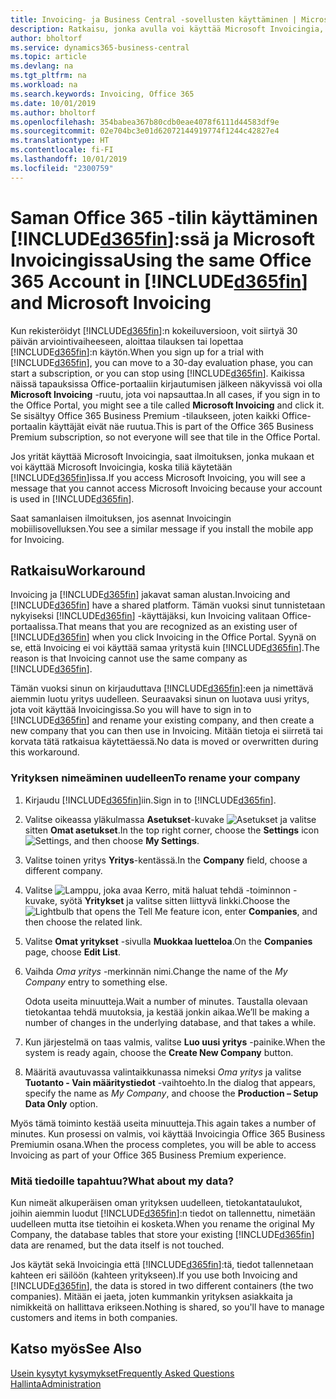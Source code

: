 ```yaml
---
title: Invoicing- ja Business Central -sovellusten käyttäminen | Microsoft Docs
description: Ratkaisu, jonka avulla voi käyttää Microsoft Invoicingia, kun olet rekisteröitynyt Dynamics 365 Business Centraliin.
author: bholtorf
ms.service: dynamics365-business-central
ms.topic: article
ms.devlang: na
ms.tgt_pltfrm: na
ms.workload: na
ms.search.keywords: Invoicing, Office 365
ms.date: 10/01/2019
ms.author: bholtorf
ms.openlocfilehash: 354babea367b80cdb0eae4078f6111d44583df9e
ms.sourcegitcommit: 02e704bc3e01d62072144919774f1244c42827e4
ms.translationtype: HT
ms.contentlocale: fi-FI
ms.lasthandoff: 10/01/2019
ms.locfileid: "2300759"
---
```

# <a name="using-the-same-office-365-account-in-included365finincludesd365fin_long_mdmd-and-microsoft-invoicing"></a><span data-ttu-id="57745-103">Saman Office 365 -tilin käyttäminen [!INCLUDE[d365fin](includes/d365fin_long_md.md)]:ssä ja Microsoft Invoicingissa</span><span class="sxs-lookup"><span data-stu-id="57745-103">Using the same Office 365 Account in [!INCLUDE[d365fin](includes/d365fin_long_md.md)] and Microsoft Invoicing</span></span>
<span data-ttu-id="57745-104">Kun rekisteröidyt [!INCLUDE[d365fin](includes/d365fin_md.md)]:n kokeiluversioon, voit siirtyä 30 päivän arviointivaiheeseen, aloittaa tilauksen tai lopettaa [!INCLUDE[d365fin](includes/d365fin_md.md)]:n käytön.</span><span class="sxs-lookup"><span data-stu-id="57745-104">When you sign up for a trial with [!INCLUDE[d365fin](includes/d365fin_md.md)], you can move to a 30-day evaluation phase, you can start a subscription, or you can stop using [!INCLUDE[d365fin](includes/d365fin_md.md)].</span></span> <span data-ttu-id="57745-105">Kaikissa näissä tapauksissa Office-portaaliin kirjautumisen jälkeen näkyvissä voi olla **Microsoft Invoicing** -ruutu, jota voi napsauttaa.</span><span class="sxs-lookup"><span data-stu-id="57745-105">In all cases, if you sign in to the Office Portal, you might see a tile called **Microsoft Invoicing** and click it.</span></span> <span data-ttu-id="57745-106">Se sisältyy Office 365 Business Premium -tilaukseen, joten kaikki Office-portaalin käyttäjät eivät näe ruutua.</span><span class="sxs-lookup"><span data-stu-id="57745-106">This is part of the Office 365 Business Premium subscription, so not everyone will see that tile in the Office Portal.</span></span>  

<span data-ttu-id="57745-107">Jos yrität käyttää Microsoft Invoicingia, saat ilmoituksen, jonka mukaan et voi käyttää Microsoft Invoicingia, koska tiliä käytetään [!INCLUDE[d365fin](includes/d365fin_md.md)]issa.</span><span class="sxs-lookup"><span data-stu-id="57745-107">If you access Microsoft Invoicing, you will see a message that you cannot access Microsoft Invoicing because your account is used in [!INCLUDE[d365fin](includes/d365fin_md.md)].</span></span>  

<span data-ttu-id="57745-108">Saat samanlaisen ilmoituksen, jos asennat Invoicingin mobiilisovelluksen.</span><span class="sxs-lookup"><span data-stu-id="57745-108">You see a similar message if you install the mobile app for Invoicing.</span></span>  

## <a name="workaround"></a><span data-ttu-id="57745-109">Ratkaisu</span><span class="sxs-lookup"><span data-stu-id="57745-109">Workaround</span></span>
<span data-ttu-id="57745-110">Invoicing ja [!INCLUDE[d365fin](includes/d365fin_md.md)] jakavat saman alustan.</span><span class="sxs-lookup"><span data-stu-id="57745-110">Invoicing and [!INCLUDE[d365fin](includes/d365fin_md.md)] have a shared platform.</span></span> <span data-ttu-id="57745-111">Tämän vuoksi sinut tunnistetaan nykyiseksi [!INCLUDE[d365fin](includes/d365fin_md.md)] -käyttäjäksi, kun Invoicing valitaan Office-portaalissa.</span><span class="sxs-lookup"><span data-stu-id="57745-111">That means that you are recognized as an existing user of [!INCLUDE[d365fin](includes/d365fin_md.md)] when you click Invoicing in the Office Portal.</span></span> <span data-ttu-id="57745-112">Syynä on se, että Invoicing ei voi käyttää samaa yritystä kuin [!INCLUDE[d365fin](includes/d365fin_md.md)].</span><span class="sxs-lookup"><span data-stu-id="57745-112">The reason is that Invoicing cannot use the same company as [!INCLUDE[d365fin](includes/d365fin_md.md)].</span></span>  

<span data-ttu-id="57745-113">Tämän vuoksi sinun on kirjauduttava [!INCLUDE[d365fin](includes/d365fin_md.md)]:een ja nimettävä aiemmin luotu yritys uudelleen. Seuraavaksi sinun on luotava uusi yritys, jota voit käyttää Invoicingissa.</span><span class="sxs-lookup"><span data-stu-id="57745-113">So you will have to sign in to [!INCLUDE[d365fin](includes/d365fin_md.md)] and rename your existing company, and then create a new company that you can then use in Invoicing.</span></span> <span data-ttu-id="57745-114">Mitään tietoja ei siirretä tai korvata tätä ratkaisua käytettäessä.</span><span class="sxs-lookup"><span data-stu-id="57745-114">No data is moved or overwritten during this workaround.</span></span>

### <a name="to-rename-your-company"></a><span data-ttu-id="57745-115">Yrityksen nimeäminen uudelleen</span><span class="sxs-lookup"><span data-stu-id="57745-115">To rename your company</span></span>
1. <span data-ttu-id="57745-116">Kirjaudu [!INCLUDE[d365fin](includes/d365fin_md.md)]iin.</span><span class="sxs-lookup"><span data-stu-id="57745-116">Sign in to [!INCLUDE[d365fin](includes/d365fin_md.md)].</span></span>
2. <span data-ttu-id="57745-117">Valitse oikeassa yläkulmassa **Asetukset**-kuvake ![Asetukset](media/ui-experience/settings_icon_small.png "Roolikeskuksen Asetukset-kuvake") ja valitse sitten **Omat asetukset**.</span><span class="sxs-lookup"><span data-stu-id="57745-117">In the top right corner, choose the **Settings** icon ![Settings](media/ui-experience/settings_icon_small.png "Settings icon for role center"), and then choose **My Settings**.</span></span>
3. <span data-ttu-id="57745-118">Valitse toinen yritys **Yritys**-kentässä.</span><span class="sxs-lookup"><span data-stu-id="57745-118">In the **Company** field, choose a different company.</span></span>
4. <span data-ttu-id="57745-119">Valitse ![Lamppu, joka avaa Kerro, mitä haluat tehdä -toiminnon](media/ui-search/search_small.png "Kerro, mitä haluat tehdä") -kuvake, syötä **Yritykset** ja valitse sitten liittyvä linkki.</span><span class="sxs-lookup"><span data-stu-id="57745-119">Choose the ![Lightbulb that opens the Tell Me feature](media/ui-search/search_small.png "Tell me what you want to do") icon, enter **Companies**, and then choose the related link.</span></span>  
5. <span data-ttu-id="57745-120">Valitse **Omat yritykset** -sivulla **Muokkaa luetteloa**.</span><span class="sxs-lookup"><span data-stu-id="57745-120">On the **Companies** page, choose **Edit List**.</span></span>  
6. <span data-ttu-id="57745-121">Vaihda *Oma yritys* -merkinnän nimi.</span><span class="sxs-lookup"><span data-stu-id="57745-121">Change the name of the *My Company* entry to something else.</span></span>  

    <span data-ttu-id="57745-122">Odota useita minuutteja.</span><span class="sxs-lookup"><span data-stu-id="57745-122">Wait a number of minutes.</span></span> <span data-ttu-id="57745-123">Taustalla olevaan tietokantaa tehdä muutoksia, ja kestää jonkin aikaa.</span><span class="sxs-lookup"><span data-stu-id="57745-123">We’ll be making a number of changes in the underlying database, and that takes a while.</span></span>
7.  <span data-ttu-id="57745-124">Kun järjestelmä on taas valmis, valitse **Luo uusi yritys** -painike.</span><span class="sxs-lookup"><span data-stu-id="57745-124">When the system is ready again, choose the **Create New Company** button.</span></span>  
8.  <span data-ttu-id="57745-125">Määritä avautuvassa valintaikkunassa nimeksi *Oma yritys* ja valitse **Tuotanto - Vain määritystiedot** -vaihtoehto.</span><span class="sxs-lookup"><span data-stu-id="57745-125">In the dialog that appears, specify the name as *My Company*, and choose the **Production – Setup Data Only** option.</span></span>  

<span data-ttu-id="57745-126">Myös tämä toiminto kestää useita minuutteja.</span><span class="sxs-lookup"><span data-stu-id="57745-126">This again takes a number of minutes.</span></span> <span data-ttu-id="57745-127">Kun prosessi on valmis, voi käyttää Invoicingia Office 365 Business Premiumin osana.</span><span class="sxs-lookup"><span data-stu-id="57745-127">When the process completes, you will be able to access Invoicing as part of your Office 365 Business Premium experience.</span></span>  

### <a name="what-about-my-data"></a><span data-ttu-id="57745-128">Mitä tiedoille tapahtuu?</span><span class="sxs-lookup"><span data-stu-id="57745-128">What about my data?</span></span>
<span data-ttu-id="57745-129">Kun nimeät alkuperäisen oman yrityksen uudelleen, tietokantataulukot, joihin aiemmin luodut [!INCLUDE[d365fin](includes/d365fin_md.md)]:n tiedot on tallennettu, nimetään uudelleen mutta itse tietoihin ei kosketa.</span><span class="sxs-lookup"><span data-stu-id="57745-129">When you rename the original My Company, the database tables that store your existing [!INCLUDE[d365fin](includes/d365fin_md.md)] data are renamed, but the data itself is not touched.</span></span>  

<span data-ttu-id="57745-130">Jos käytät sekä Invoicingia että [!INCLUDE[d365fin](includes/d365fin_md.md)]:tä, tiedot tallennetaan kahteen eri säilöön (kahteen yritykseen).</span><span class="sxs-lookup"><span data-stu-id="57745-130">If you use both Invoicing and [!INCLUDE[d365fin](includes/d365fin_md.md)], the data is stored in two different containers (the two companies).</span></span> <span data-ttu-id="57745-131">Mitään ei jaeta, joten kummankin yrityksen asiakkaita ja nimikkeitä on hallittava erikseen.</span><span class="sxs-lookup"><span data-stu-id="57745-131">Nothing is shared, so you'll have to manage customers and items in both companies.</span></span>  

## <a name="see-also"></a><span data-ttu-id="57745-132">Katso myös</span><span class="sxs-lookup"><span data-stu-id="57745-132">See Also</span></span>
[<span data-ttu-id="57745-133">Usein kysytyt kysymykset</span><span class="sxs-lookup"><span data-stu-id="57745-133">Frequently Asked Questions</span></span>](across-faq.md)  
[<span data-ttu-id="57745-134">Hallinta</span><span class="sxs-lookup"><span data-stu-id="57745-134">Administration</span></span>](admin-setup-and-administration.md)  
